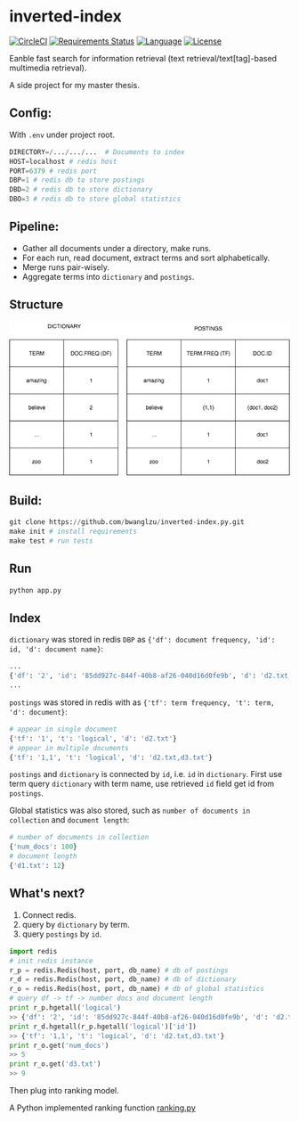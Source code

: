 # inverted-index

[![CircleCI](https://circleci.com/gh/bwanglzu/inverted-index.py/tree/master.svg?style=shield&circle)](https://circleci.com/gh/bwanglzu/inverted-index.py/tree/master)
[![Requirements Status](https://requires.io/github/bwanglzu/inverted-index.py/requirements.svg?branch=master)](https://requires.io/github/bwanglzu/inverted-index.py/requirements/?branch=master)
[![Language](https://img.shields.io/badge/language-python-brightgreen.svg)](https://www.python.org/)
[![License](http://img.shields.io/badge/license-MIT-blue.svg)](https://github.com/bwanglzu/inverted-index.py/blob/master/LICENSE)

Eanble fast search for information retrieval (text retrieval/text[tag]-based multimedia retrieval).

A side project for my master thesis.

## Config:

With `.env` under project root.

```python
DIRECTORY=/.../.../...  # Documents to index
HOST=localhost # redis host
PORT=6379 # redis port
DBP=1 # redis db to store postings
DBD=2 # redis db to store dictionary
DBO=3 # redis db to store global statistics
```

## Pipeline:

- Gather all documents under a directory, make runs.
- For each run, read document, extract terms and sort alphabetically.
- Merge runs pair-wisely.
- Aggregate terms into `dictionary` and `postings`.

## Structure

![inverted-index](img/inverted_index.png)

## Build:

```python
git clone https://github.com/bwanglzu/inverted-index.py.git
make init # install requirements
make test # run tests
```

## Run

```python
python app.py
```

## Index

`dictionary` was stored in redis `DBP` as `{'df': document frequency, 'id': id, 'd': document name}`:

```python
...
{'df': '2', 'id': '85dd927c-844f-40b8-af26-040d16d0fe9b', 'd': 'd2.txt,d3.txt'}
...
```

`postings` was stored in redis with as `{'tf': term frequency, 't': term, 'd': document}`:

```python
# appear in single document
{'tf': '1', 't': 'logical', 'd': 'd2.txt'}
# appear in multiple documents
{'tf': '1,1', 't': 'logical', 'd': 'd2.txt,d3.txt'}
```

`postings` and `dictionary` is connected by `id`, i.e. `id` in `dictionary`. First use term query `dictionary` with term name, use retrieved `id` field get id from `postings`.

Global statistics was also stored, such as `number of documents in collection` and `document length`:

```python
# number of documents in collection
{'num_docs': 100}
# document length
{'d1.txt': 12}
```

## What's next?

1. Connect redis.
2. query by `dictionary` by term.
3. query `postings` by `id`.

```python
import redis
# init redis instance
r_p = redis.Redis(host, port, db_name) # db of postings
r_d = redis.Redis(host, port, db_name) # db of dictionary
r_o = redis.Redis(host, port, db_name) # db of global statistics
# query df -> tf -> number docs and document length
print r_p.hgetall('logical')
>> {'df': '2', 'id': '85dd927c-844f-40b8-af26-040d16d0fe9b', 'd': 'd2.txt,d3.txt'}
print r_d.hgetall(r_p.hgetall('logical')['id'])
>> {'tf': '1,1', 't': 'logical', 'd': 'd2.txt,d3.txt'}
print r_o.get('num_docs')
>> 5
print r_o.get('d3.txt')
>> 9
```

Then plug into ranking model.

A Python implemented ranking function [ranking.py](https://github.com/bwanglzu/ranking.py)